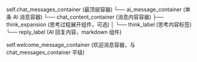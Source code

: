 self.chat_messages_container (最顶层容器)
└── ai_message_container (单条 AI 消息容器)
└── chat_content_container (消息内容容器)
├── think_expansion (思考过程展开组件，可选)
│ └── think_label (思考内容标签)
└── reply_label (AI 回复内容，markdown 组件)

self.welcome_message_container (欢迎消息容器，与 chat_messages_container 平级)
